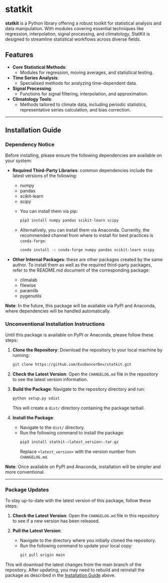 # statkit

**statkit** is a Python library offering a robust toolkit for statistical analysis and data manipulation. With modules covering essential techniques like regression, interpolation, signal processing, and climatology, StatKit is designed to streamline statistical workflows across diverse fields.

## Features

- **Core Statistical Methods**:
  - Modules for regression, moving averages, and statistical testing.
- **Time Series Analysis**:
  - Specialised methods for analyzing time-dependent data.
- **Signal Processing**:
  - Functions for signal filtering, interpolation, and approximation.
- **Climatology Tools**:
  - Methods tailored to climate data, including periodic statistics, representative series calculation, and bias correction.

---

## Installation Guide

### Dependency Notice
Before installing, please ensure the following dependencies are available on your system:

- **Required Third-Party Libraries**: common dependencies include the latest versions of the following:
  * numpy
  * pandas
  * scikit-learn
  * scipy

  - You can install them via pip:
    ```bash
    pip3 install numpy pandas scikit-learn scipy
    ```
    
  - Alternatively, you can install them via Anaconda. Currenlty, the recommended channel from where to install for best practices is `conda-forge`:
    ```bash
    conda install -c conda-forge numpy pandas scikit-learn scipy
    ```

- **Other Internal Packages**: these are other packages created by the same author. To install them as well as the required third-party packages, refer to the README.md document of the corresponding package:
  * climalab
  * filewise
  * paramlib
  * pygenutils

**Note**: In the future, this package will be available via PyPI and Anaconda, where dependencies will be handled automatically.

### Unconventional Installation Instructions

Until this package is available on PyPI or Anaconda, please follow these steps:

1. **Clone the Repository**: Download the repository to your local machine by running:
   ```bash
   git clone https://github.com/EusDancerDev/statkit.git
   ```

2. **Check the Latest Version**: Open the `CHANGELOG.md` file in the repository to see the latest version information.

3. **Build the Package**: Navigate to the repository directory and run:
   ```bash
   python setup.py sdist
   ```
   This will create a `dist/` directory containing the package tarball.

4. **Install the Package**:
   - Navigate to the `dist/` directory.
   - Run the following command to install the package:
     ```bash
     pip3 install statkit-<latest_version>.tar.gz
     ```
     Replace `<latest_version>` with the version number from `CHANGELOG.md`.

**Note**: Once available on PyPI and Anaconda, installation will be simpler and more conventional.

---

### Package Updates

To stay up-to-date with the latest version of this package, follow these steps:

1. **Check the Latest Version**: Open the `CHANGELOG.md` file in this repository to see if a new version has been released.

2. **Pull the Latest Version**:
   - Navigate to the directory where you initially cloned the repository.
   - Run the following command to update your local copy:
     ```bash
     git pull origin main
     ```

This will download the latest changes from the main branch of the repository. After updating, you may need to rebuild and reinstall the package as described in the [Installation Guide](#installation-guide) above.
